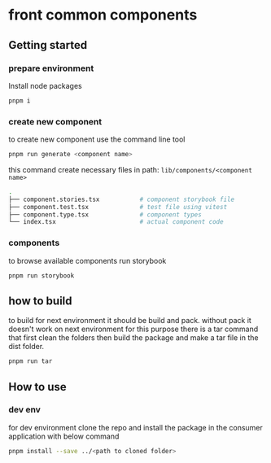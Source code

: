 # front common components

## Getting started
### prepare environment

Install node packages

```bash
pnpm i
```

### create new component
to create new component use the command line tool

```bash
pnpm run generate <component name>
```

this command create necessary files in path: `lib/components/<component name>`
```bash
.
├── component.stories.tsx           # component storybook file
├── component.test.tsx              # test file using vitest
├── component.type.tsx              # component types
└── index.tsx                       # actual component code
```

### components
to browse available components run storybook

```bash
pnpm run storybook
```
## how to build
to build for next environment it should be build and pack. without pack it doesn't work on next environment
for this purpose there is a tar command that first clean the folders then build the package and make a tar file in
the dist folder.
```bash
pnpm run tar
```
## How to use
### dev env
for dev environment clone the repo and install the package in the consumer application with below command

```bash
pnpm install --save ../<path to cloned folder>
```